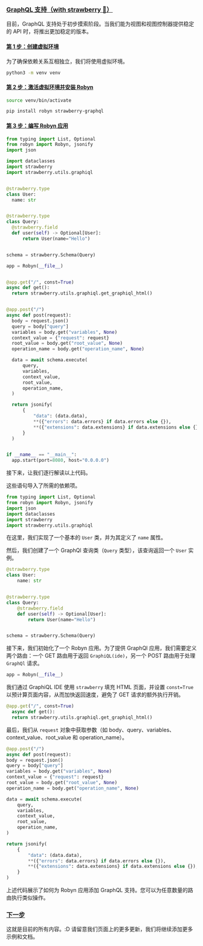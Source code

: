 ### [GraphQL 支持（with strawberry 🍓）](https://robyn.tech/documentation/api_reference/graphql-support#graphql-support-with-strawberry-)

目前，GraphQL 支持处于初步摸索阶段。当我们能为视图和视图控制器提供稳定的 API 时，将推出更加稳定的版本。

#### [第 1 步：创建虚拟环境](https://robyn.tech/documentation/api_reference/graphql-support#step-1-creating-a-virtualenv)

为了确保依赖关系互相独立，我们将使用虚拟环境。

```bash
python3 -m venv venv
```

#### [第 2 步：激活虚拟环境并安装 Robyn](https://robyn.tech/documentation/api_reference/graphql-support#step-2-activate-the-virtualenv-and-install-robyn)

```bash
source venv/bin/activate
```

```bash
pip install robyn strawberry-graphql
```

#### [第 3 步：编写 Robyn 应用](https://robyn.tech/documentation/api_reference/graphql-support#step-3-coding-the-app)

```python
from typing import List, Optional
from robyn import Robyn, jsonify
import json

import dataclasses
import strawberry
import strawberry.utils.graphiql


@strawberry.type
class User:
  name: str


@strawberry.type
class Query:
  @strawberry.field
  def user(self) -> Optional[User]:
      return User(name="Hello")


schema = strawberry.Schema(Query)

app = Robyn(__file__)


@app.get("/", const=True)
async def get():
  return strawberry.utils.graphiql.get_graphiql_html()


@app.post("/")
async def post(request):
  body = request.json()
  query = body["query"]
  variables = body.get("variables", None)
  context_value = {"request": request}
  root_value = body.get("root_value", None)
  operation_name = body.get("operation_name", None)

  data = await schema.execute(
      query,
      variables,
      context_value,
      root_value,
      operation_name,
  )

  return jsonify(
      {
          "data": (data.data),
          **({"errors": data.errors} if data.errors else {}),
          **({"extensions": data.extensions} if data.extensions else {}),
      }
  )


if __name__ == "__main__":
  app.start(port=8080, host="0.0.0.0")
```

接下来，让我们逐行解读以上代码。

这些语句导入了所需的依赖项。

```python
from typing import List, Optional
from robyn import Robyn, jsonify
import json
import dataclasses
import strawberry
import strawberry.utils.graphiql
```

在这里，我们实现了一个基本的 `User` 类，并为其定义了 `name` 属性。

然后，我们创建了一个 GraphQl 查询类（`Query` 类型），该查询返回一个 `User` 实例。

```python
@strawberry.type
class User:
    name: str


@strawberry.type
class Query:
    @strawberry.field
    def user(self) -> Optional[User]:
        return User(name="Hello")


schema = strawberry.Schema(Query)
```

接下来，我们初始化了一个 Robyn 应用。为了提供 GraphQl 应用，我们需要定义两个路由：一个 GET 路由用于返回 `GraphiQL(ide)`，另一个 POST 路由用于处理 `GraphQl` 请求。

```python
app = Robyn(__file__)
```

我们通过 GraphiQL IDE 使用 `strawberry` 填充 HTML 页面，并设置 `const=True` 以预计算页面内容，从而加快返回速度，避免了 GET 请求的额外执行开销。

```python
@app.get("/", const=True)
  async def get():
  return strawberry.utils.graphiql.get_graphiql_html()
```

最后，我们从 `request` 对象中获取参数（如 body、query、variables、context_value、root_value 和 operation_name）。

```python
@app.post("/")
async def post(request):
body = request.json()
query = body["query"]
variables = body.get("variables", None)
context_value = {"request": request}
root_value = body.get("root_value", None)
operation_name = body.get("operation_name", None)

data = await schema.execute(
    query,
    variables,
    context_value,
    root_value,
    operation_name,
)

return jsonify(
    {
        "data": (data.data),
        **({"errors": data.errors} if data.errors else {}),
        **({"extensions": data.extensions} if data.extensions else {}),
    }
)
```

上述代码展示了如何为 Robyn 应用添加 GraphQL 支持。您可以为任意数量的路由执行类似操作。

### [下一步](https://robyn.tech/documentation/api_reference/graphql-support#whats-next)

这就是目前的所有内容。:D 请留意我们页面上的更多更新，我们将继续添加更多示例和文档。
